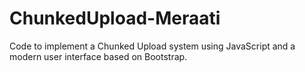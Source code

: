 # ChunkedUpload-Meraati
Code to implement a Chunked Upload system using JavaScript and a modern user interface based on Bootstrap.
